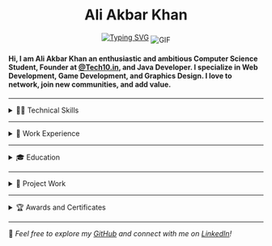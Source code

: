 
<h1 align="center">Ali Akbar Khan</h1>


<p align="center">
<a href="https://git.io/typing-svg"><img src="https://readme-typing-svg.demolab.com?font=Fira+Code&weight=600&size=24&pause=1000&color=F7C300&width=435&lines=Welcome%2C+to+my+Github+Profile;I'm+a+Java+Developer+and+more" alt="Typing SVG" /></a>
<img align="middle" alt="GIF" src="https://images-wixmp-ed30a86b8c4ca887773594c2.wixmp.com/f/12cbe8a4-f55c-4b40-85bb-d8e1405e7b84/derewio-1d534a30-bf98-4e95-b876-267b0bfea1a1.gif?token=eyJ0eXAiOiJKV1QiLCJhbGciOiJIUzI1NiJ9.eyJzdWIiOiJ1cm46YXBwOjdlMGQxODg5ODIyNjQzNzNhNWYwZDQxNWVhMGQyNmUwIiwiaXNzIjoidXJuOmFwcDo3ZTBkMTg4OTgyMjY0MzczYTVmMGQ0MTVlYTBkMjZlMCIsIm9iaiI6W1t7InBhdGgiOiJcL2ZcLzEyY2JlOGE0LWY1NWMtNGI0MC04NWJiLWQ4ZTE0MDVlN2I4NFwvZGVyZXdpby0xZDUzNGEzMC1iZjk4LTRlOTUtYjg3Ni0yNjdiMGJmZWExYTEuZ2lmIn1dXSwiYXVkIjpbInVybjpzZXJ2aWNlOmZpbGUuZG93bmxvYWQiXX0.MAHYh1Xpqjv-R0cSZtCRbmyO13JzitShLyOvTdYtJ9g" />
</p>

<p>
  
#### Hi, I am **Ali Akbar Khan** an enthusiastic and ambitious Computer Science Student, Founder at [@Tech10.in](https://www.instagram.com/tech10.in/), and Java Developer. I specialize in Web Development, Game Development, and Graphics Design. I love to network, join new communities, and add value.

</p>

---

<div>
<details>
  <summary>👨‍💻 Technical Skills</summary>

<br>
<div>
<p align="center">
<img align="middle" alt="GIF" src="https://github.com/user-attachments/assets/74c577a0-fec1-47c9-badc-00a628c2a0e4" />
</p>
</div>

- **Programming Languages**: Java, C, Python, SQL, JavaScript, HTML, CSS, Godot Script  
- **Specializations**: AI, Data Analytics & Visualization, Game Development, Web Development, UX/UI Design, Graphics Design  
- **Tools**: Data Science Notebooks, Photoshop, Figma, VS Code, PyCharm, Git, Godot  
<div>
<p align="center">
<img src="https://skillicons.dev/icons?i=java,nodejs,figma,ae,anaconda,blender,bootstrap,c,cpp,css,github,git,godot,html" />
</p>
<p align="center">
<img src="https://go-skill-icons.vercel.app/api/icons?i=mysql,ps,pycharm,py,visualstudio,vscode,wordpress,behance,canva,notepadpp,notion,jupyter,leetcode,youtube" />
</p>

</div>
</details>
</div>

---
<div>
<details>
  <summary>💼 Work Experience</summary>
<br>
<div>
<p align="center">
<img align="middle" alt="GIF" src="https://github.com/user-attachments/assets/8c976972-379c-4431-b878-f3dca138025c" />
</p>
</div>

  
### Tech10.in, Jaipur (Sep 2023 – Present)  
**Founder**  
- Directed the development of innovative tech solutions, ensuring real-time implementation and system coordination for maximum efficiency.  
- Managed cross-functional team collaboration to optimize operational performance, achieving a 91% improvement in productivity.

### Cook N Klein, Bangalore (Apr 2024 - May 2024)  
**Graphics Design Intern**  
- Designed 31 graphics that boosted social media engagement and brand recognition, driving customer engagement growth.

### Fluxus IIT Indore, Indore (Nov 2023 - Feb 2024)  
**Campus Ambassador**  
- Coordinated campus outreach initiatives, ensuring effective communication with over 600 individuals to achieve target visibility.  

</details>
</div>

---
<div>
<details>
  <summary>🎓 Education</summary>
<br>
<div>
<p align="center">
<img align="right" alt="GIF" src="https://github.com/user-attachments/assets/15b7fbe4-92df-498d-a75d-38f28843718d" />



- **Arya College of Engineering, Jaipur** (Sep 2023 – Present)  
  **B. Tech in Computer Science** | CGPA: 8.32/10  
  *Relevant Coursework*: Data Structures, Algorithms, Machine Learning, Databases, Operating Systems, Computer Networks  

- **Kendriya Vidyalaya Jhalawar** (May 2011 – Feb 2023)  
  **High School Diploma** | Percentage: 70%  
  *Relevant Coursework*: Basics of Computer, Algorithms, Web Development, Information Practices  

</p>
</div>
</details>
</div>

---
<div>
<details>
  <summary>🔨 Project Work</summary>

<div align="center">
    <a href="https://github.com/aliiakbarkhan/women-safety-prototype">
        <img src="https://github-readme-stats.vercel.app/api/pin/?username=aliiakbarkhan&repo=women-safety-prototype&theme=calm_pink" alt="SoundState Repo">
    </a>
    <a href="https://github.com/aliiakbarkhan/poke-hunt-rpg-game">
        <img src="https://github-readme-stats.vercel.app/api/pin/?username=aliiakbarkhan&repo=poke-hunt-rpg-game&theme=calm_pink" alt="SoundState Repo">
    </a>
    <a href="https://github.com/aliiakbarkhan/broken-hero-game">
        <img src="https://github-readme-stats.vercel.app/api/pin/?username=aliiakbarkhan&repo=broken-hero-game&theme=calm_pink" alt="SoundState Repo">
    </a>
    <a href="https://github.com/aliiakbarkhan/nike-website-prototype">
        <img src="https://github-readme-stats.vercel.app/api/pin/?username=aliiakbarkhan&repo=nike-website-prototype&theme=calm_pink" alt="SoundState Repo">
    </a>
     <a href="https://github.com/aliiakbarkhan/photoshop-posters">
        <img src="https://github-readme-stats.vercel.app/api/pin/?username=aliiakbarkhan&repo=photoshop-posters&theme=calm_pink" alt="SoundState Repo">
    </a>
 <a href="https://github.com/aliiakbarkhan/tekken-VIII-website">
        <img src="https://github-readme-stats.vercel.app/api/pin/?username=aliiakbarkhan&repo=tekken-VIII-website&theme=calm_pink" alt="SoundState Repo">
    </a>
</div>
</details>
</div>

---
<div>
<details>
  <summary>🏆 Awards and Certificates</summary>

### Data Analysis and AI Certifications  
- Career Essentials in Data Analysis – Microsoft & LinkedIn  
- Introduction to Data Analytics (Foundations & Core Knowledge) – LinkedIn  
- Introduction to Artificial Intelligence – Skillsoft  

### Generative AI and Prompt Engineering  
- Generative AI Certification – Microsoft & LinkedIn  
- Foundations of Prompt Engineering – AWS  
- What is Generative AI and Ethics in Generative AI – Google Cloud  
- Generative AI: The Evolution of Thoughtful Online Search – LinkedIn  

### Cloud Computing and Digital Transformation  
- Digital Transformation, Infrastructure & Application Modernization – Google Cloud  
- Understanding Google Cloud Security and Operations – Google Cloud  
- Innovating with Data on Google Cloud – Google Cloud  
- Low-Code Machine Learning – AWS  

### Productivity and Tools  
- Streamlining Work with Microsoft Copilot and Learning Microsoft 365 Copilot – Microsoft  
- Internet of Things Applications – Skillsoft  

### Programming and Development  
- ChatGPT for Developers – Up Grad  
- Java Programming and Excel for Beginners – Great Learning  

### Industry Exposure  
- Young Industry Enthusiast, Capital Markets – Infosys Springboard  

</details>
</div>


---

📌 *Feel free to explore my [GitHub](https://github.com/aliiakbarkhan) and connect with me on [LinkedIn](https://www.linkedin.com/in/aliakbar-khan)!*
